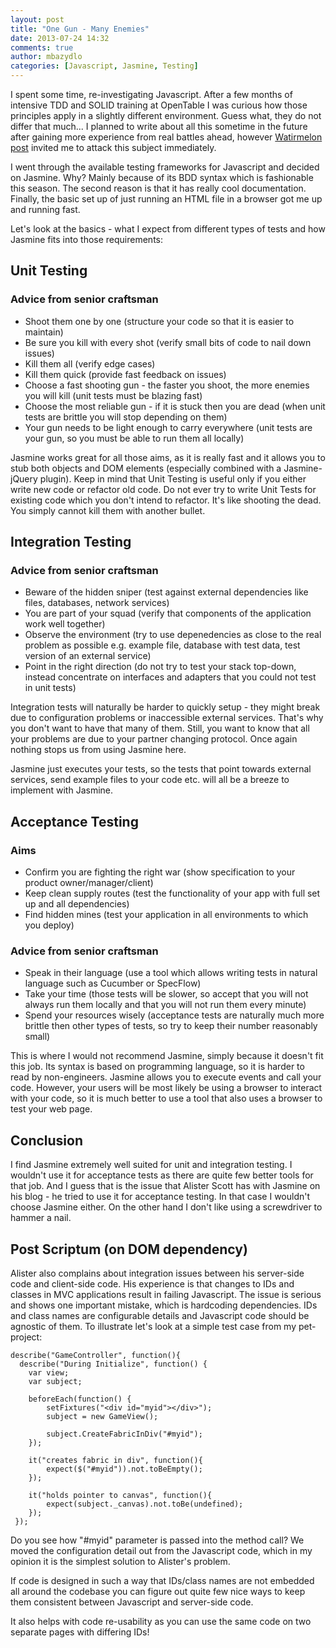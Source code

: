 ```yaml
---
layout: post
title: "One Gun - Many Enemies"
date: 2013-07-24 14:32
comments: true
author: mbazydlo
categories: [Javascript, Jasmine, Testing]
---
```


I spent some time, re-investigating Javascript. After a few months of intensive TDD and SOLID training at OpenTable I was curious how those principles apply in a slightly different environment. Guess what, they do not differ that much... I planned to write about all this sometime in the future after gaining more experience from real battles ahead, however [Watirmelon post](http://watirmelon.com/2013/02/09/why-i-dont-like-Jasmine/) invited me to attack this subject immediately.

I went through the available testing frameworks for Javascript and decided on Jasmine. Why? Mainly because of its BDD syntax which is fashionable this season. The second reason is that it has really cool documentation. Finally, the basic set up of just running an HTML file in a browser got me up and running fast.

Let's look at the basics - what I expect from different types of tests and how Jasmine fits into those requirements: 

Unit Testing
------------

### Advice from senior craftsman

* Shoot them one by one
(structure your code so that it is easier to maintain)
* Be sure you kill with every shot
(verify small bits of code to nail down issues)
* Kill them all
(verify edge cases)
* Kill them quick
(provide fast feedback on issues)
* Choose a fast shooting gun - the faster you shoot, the more enemies you will kill
(unit tests must be blazing fast)
* Choose the most reliable gun - if it is stuck then you are dead
(when unit tests are brittle you will stop depending on them)
* Your gun needs to be light enough to carry everywhere
(unit tests are your gun, so you must be able to run them all locally)

Jasmine works great for all those aims, as it is really fast and it allows you to stub both objects and DOM elements (especially combined with a Jasmine-jQuery plugin). Keep in mind that Unit Testing is useful only if you either write new code or refactor old code. Do not ever try to write Unit Tests for existing code which you don't intend to refactor. It's like shooting the dead. You simply cannot kill them with another bullet.

Integration Testing
-------------------

### Advice from senior craftsman

* Beware of the hidden sniper
(test against external dependencies like files, databases, network services)
* You are part of your squad
(verify that components of the application work well together)
* Observe the environment
(try to use depenedencies as close to the real problem as possible e.g. example file, database with test data, test version of an external service)
* Point in the right direction
(do not try to test your stack top-down, instead concentrate on interfaces and adapters that you could not test in unit tests)

Integration tests will naturally be harder to quickly setup - they might break due to configuration problems or inaccessible external services. That's why you don't want to have that many of them. Still, you want to know that all your problems are due to your partner changing protocol. Once again nothing stops us from using Jasmine here.

Jasmine just executes your tests, so the tests that point towards external services, send example files to your code etc. will all be a breeze to implement with Jasmine.

Acceptance Testing
------------------

### Aims
* Confirm you are fighting the right war
(show specification to your product owner/manager/client)
* Keep clean supply routes
(test the functionality of your app with full set up and all dependencies)
* Find hidden mines
(test your application in all environments to which you deploy)

### Advice from senior craftsman
* Speak in their language
(use a tool which allows writing tests in natural language such as Cucumber or SpecFlow)
* Take your time
(those tests will be slower, so accept that you will not always run them locally and that you will not run them every minute)
* Spend your resources wisely
(acceptance tests are naturally much more brittle then other types of tests, so try to keep their number reasonably small)

This is where I would not recommend Jasmine, simply because it doesn't fit this job. Its syntax is based on programming language, so it is harder to read by non-engineers. Jasmine allows you to execute events and call your code. However, your users will be most likely be using a browser to interact with your code, so it is much better to use a tool that also uses a browser to test your web page.


Conclusion
----------

I find Jasmine extremely well suited for unit and integration testing. I wouldn't use it for acceptance tests as there are quite few better tools for that job. And I guess that is the issue that Alister Scott has with Jasmine on his blog - he tried to use it for acceptance testing. In that case I wouldn't choose Jasmine either. On the other hand I don't like using a screwdriver to hammer a nail.


Post Scriptum (on DOM dependency)
---------------------------------

Alister also complains about integration issues between his server-side code and client-side code. His experience is that changes to IDs and classes in MVC applications result in failing Javascript. The issue is serious and shows one important mistake, which is hardcoding dependencies. IDs and class names are configurable details and Javascript code should be agnostic of them. To illustrate let's look at a simple test case from my pet-project:

	describe("GameController", function(){
	  describe("During Initialize", function() {
	    var view;
	    var subject;

	    beforeEach(function() {    
	        setFixtures("<div id="myid"></div>");
	        subject = new GameView();

	        subject.CreateFabricInDiv("#myid");
	    });

	    it("creates fabric in div", function(){
	        expect($("#myid")).not.toBeEmpty();
	    });

	    it("holds pointer to canvas", function(){
	        expect(subject._canvas).not.toBe(undefined);
	    });
	 }); 

Do you see how "#myid" parameter is passed into the method call? We moved the configuration detail out from the Javascript code, which in my opinion it is the simplest solution to Alister's problem.

If code is designed in such a way that IDs/class names are not embedded all around the codebase you can figure out quite few nice ways to keep them consistent between Javascript and server-side code.

It also helps with code re-usability as you can use the same code on two separate pages with differing IDs!
